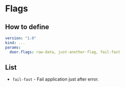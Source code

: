 # Flags

## How to define

```yaml
version: "1.0"
kind: ...
params:
  doer.flags: raw-data, just-another-flag, fail-fast
```

## List
  - `fail-fast` - Fail application just after error.

